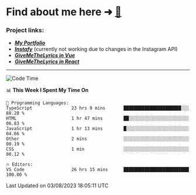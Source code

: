 # Find about me here ➜ [🧑](https://pauabella.dev)

### Project links:
- ***[My Portfolio](https://pauabella.dev)***
- ***[Instafy](https://instafy.me)*** (currently not working due to changes in the Instagram API)
- ***[GiveMeTheLyrics in Vue](https://lyrics.pauabella.dev)***
- ***[GiveMeTheLyrics in React](https://pauabella.dev/GiveMeTheLyrics)***

---
<!--START_SECTION:waka-->
![Code Time](http://img.shields.io/badge/Code%20Time-2%2C358%20hrs%2010%20mins-blue)

📊 **This Week I Spent My Time On** 

```text
💬 Programming Languages: 
TypeScript               23 hrs 9 mins       ██████████████████████░░░   88.20 % 
HTML                     1 hr 47 mins        ██░░░░░░░░░░░░░░░░░░░░░░░   06.83 % 
JavaScript               1 hr 13 mins        █░░░░░░░░░░░░░░░░░░░░░░░░   04.66 % 
Other                    2 mins              ░░░░░░░░░░░░░░░░░░░░░░░░░   00.19 % 
CSS                      1 min               ░░░░░░░░░░░░░░░░░░░░░░░░░   00.12 % 

🔥 Editors: 
VS Code                  26 hrs 15 mins      █████████████████████████   100.00 % 
```


 Last Updated on 03/08/2023 18:05:11 UTC
<!--END_SECTION:waka-->
